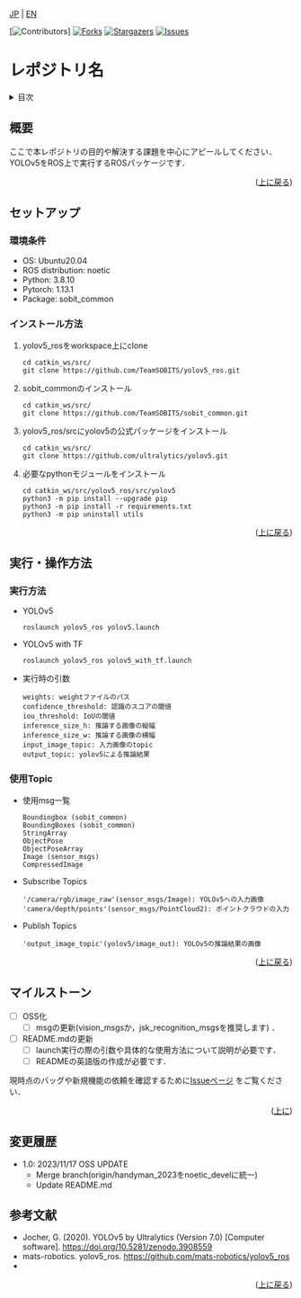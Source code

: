 <a name="readme-top"></a>

[JP](README.md) | [EN](template_readme_en.md)

[![Contributors][contributors-shield]]
[![Forks][forks-shield]][forks-url]
[![Stargazers][stars-shield]][stars-url]
[![Issues][issues-shield]][issues-url]
<!-- [![MIT License][license-shield]][license-url] -->

# レポジトリ名

<!-- 目次 -->
<details>
  <summary>目次</summary>
  <ol>
    <li>
      <a href="#概要">概要</a>
    </li>
    <li>
      <a href="#環境構築">環境構築</a>
      <ul>
        <li><a href="#環境条件">環境条件</a></li>
        <li><a href="#インストール方法">インストール方法</a></li>
      </ul>
    </li>
    <li><a href="#実行・操作方法">実行・操作方法</a></li>
    <li><a href="#マイルストーン">マイルストーン</a></li>
    <li><a href="#変更履歴">変更履歴</a></li>
    <!-- <li><a href="#contributing">Contributing</a></li> -->
    <!-- <li><a href="#license">License</a></li> -->
    <li><a href="#参考文献">参考文献</a></li>
  </ol>
</details>



<!-- レポジトリの概要 -->
## 概要

<!-- [![Product Name Screen Shot][product-screenshot]](https://example.com) -->

ここで本レポジトリの目的や解決する課題を中心にアピールしてください．
YOLOv5をROS上で実行するROSパッケージです．

<p align="right">(<a href="#readme-top">上に戻る</a>)</p>



<!-- セットアップ -->
## セットアップ

### 環境条件

* OS: Ubuntu20.04
* ROS distribution: noetic
* Python: 3.8.10
* Pytorch: 1.13.1
* Package: sobit_common
### インストール方法

1. yolov5_rosをworkspace上にclone
   ```
   cd catkin_ws/src/
   git clone https://github.com/TeamSOBITS/yolov5_ros.git
   ```
2. sobit_commonのインストール
   ```
   cd catkin_ws/src/
   git clone https://github.com/TeamSOBITS/sobit_common.git
   ```
3. yolov5_ros/srcにyolov5の公式パッケージをインストール
   ```
   cd catkin_ws/src/
   git clone https://github.com/ultralytics/yolov5.git
   ```
4. 必要なpythonモジュールをインストール
   ```
   cd catkin_ws/src/yolov5_ros/src/yolov5
   python3 -m pip install --upgrade pip
   python3 -m pip install -r requirements.txt
   python3 -m pip uninstall utils
   ```



<p align="right">(<a href="#readme-top">上に戻る</a>)</p>



<!-- 実行・操作方法 -->
## 実行・操作方法

<!-- デモの実行方法やスクリーンショットがあるとわかりやすくなるでしょう -->
### 実行方法
* YOLOv5
   ```
   roslaunch yolov5_ros yolov5.launch
   ```
   
* YOLOv5 with TF
   ```
   roslaunch yolov5_ros yolov5_with_tf.launch
   ```
   
* 実行時の引数
   ```
   weights: weightファイルのパス
   confidence_threshold: 認識のスコアの閾値
   iou_threshold: IoUの閾値
   inference_size_h: 推論する画像の縦幅
   inference_size_w: 推論する画像の横幅
   input_image_topic: 入力画像のtopic
   output_topic: yolov5による推論結果
   ```

   
### 使用Topic
* 使用msg一覧
   ```
   Boundingbox (sobit_common)
   BoundingBoxes (sobit_common)
   StringArray 
   ObjectPose 
   ObjectPoseArray 
   Image (sensor_msgs)
   CompressedImage 
   ```

* Subscribe Topics
   ```
   '/camera/rgb/image_raw'(sensor_msgs/Image): YOLOv5への入力画像
   'camera/depth/points'(sensor_msgs/PointCloud2): ポイントクラウドの入力
   ```
   
* Publish Topics
   ```
   'output_image_topic'(yolov5/image_out): YOLOv5の推論結果の画像
   ```

<p align="right">(<a href="#readme-top">上に戻る</a>)</p>



<!-- マイルストーン -->
## マイルストーン

- [ ] OSS化
   - [ ] msgの更新(vision_msgsか，jsk_recognition_msgsを推奨します) ．
- [ ] README.mdの更新
    - [ ] launch実行の際の引数や具体的な使用方法について説明が必要です．
    - [ ] READMEの英語版の作成が必要です． 

現時点のバッグや新規機能の依頼を確認するために[Issueページ](https://github.com/TeamSOBITS/yolov5_ros/issues) をご覧ください．

<p align="right">(<a href="#readme-top">上に</a>)</p>



<!-- 変更履歴 -->
## 変更履歴

- 1.0: 2023/11/17 OSS UPDATE
   - Merge branch(origin/handyman_2023をnoetic_develに統一)
   - Update README.md


<!-- CONTRIBUTING -->
<!-- ## Contributing

Contributions are what make the open source community such an amazing place to learn, inspire, and create. Any contributions you make are **greatly appreciated**.

If you have a suggestion that would make this better, please fork the repo and create a pull request. You can also simply open an issue with the tag "enhancement".
Don't forget to give the project a star! Thanks again!

1. Fork the Project
2. Create your Feature Branch (`git checkout -b feature/AmazingFeature`)
3. Commit your Changes (`git commit -m 'Add some AmazingFeature'`)
4. Push to the Branch (`git push origin feature/AmazingFeature`)
5. Open a Pull Request

<p align="right">(<a href="#readme-top">上に戻る</a>)</p> -->



<!-- LICENSE -->
<!-- ## License

Distributed under the MIT License. See `LICENSE.txt` for more information.

<p align="right">(<a href="#readme-top">上に戻る</a>)</p> -->



<!-- 参考文献 -->
## 参考文献

* Jocher, G. (2020). YOLOv5 by Ultralytics (Version 7.0) [Computer software]. https://doi.org/10.5281/zenodo.3908559
* mats-robotics. yolov5_ros. https://github.com/mats-robotics/yolov5_ros
* []()

<p align="right">(<a href="#readme-top">上に戻る</a>)</p>



<!-- MARKDOWN LINKS & IMAGES -->
<!-- https://www.markdownguide.org/basic-syntax/#reference-style-links -->
[contributors-shield]: https://img.shields.io/github/contributors/github_username/repo_name.svg?style=for-the-badge
[contributors-url]: https://github.com/github_username/repo_name/graphs/contributors
[forks-shield]: https://img.shields.io/github/forks/github_username/repo_name.svg?style=for-the-badge
[forks-url]: https://github.com/github_username/repo_name/network/members
[stars-shield]: https://img.shields.io/github/stars/github_username/repo_name.svg?style=for-the-badge
[stars-url]: https://github.com/github_username/repo_name/stargazers
[issues-shield]: https://img.shields.io/github/issues/github_username/repo_name.svg?style=for-the-badge
[issues-url]: https://github.com/github_username/repo_name/issues
<!-- [license-shield]: https://img.shields.io/github/license/github_username/repo_name.svg?style=for-the-badge
[license-url]: https://github.com/github_username/repo_name/blob/master/LICENSE.txt -->
